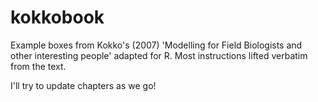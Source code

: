 kokkobook
=============

Example boxes from Kokko's (2007) 'Modelling for Field Biologists and other interesting people' 
adapted for R. Most instructions lifted verbatim from the text.

I'll try to update chapters as we go!